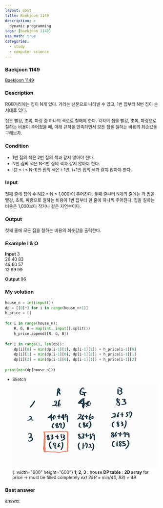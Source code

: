 ```yaml
---
layout: post
title: Baekjoon 1149
description: >
  dynamic programming
tags: [baekjoon 1149]
use_math: true
categories:
  - study
  - computer science
---
```

### Baekjoon 1149
[Baekjoon 1149](https://www.acmicpc.net/problem/1149)

### Description
RGB거리에는 집이 N개 있다. 거리는 선분으로 나타낼 수 있고, 1번 집부터 N번 집이 순서대로 있다.

집은 빨강, 초록, 파랑 중 하나의 색으로 칠해야 한다. 각각의 집을 빨강, 초록, 파랑으로 칠하는 비용이 주어졌을 때, 아래 규칙을 만족하면서 모든 집을 칠하는 비용의 최솟값을 구해보자.

### Condition
* 1번 집의 색은 2번 집의 색과 같지 않아야 한다.
* N번 집의 색은 N-1번 집의 색과 같지 않아야 한다.
* i(2 ≤ i ≤ N-1)번 집의 색은 i-1번, i+1번 집의 색과 같지 않아야 한다.

### Input
첫째 줄에 집의 수 N(2 ≤ N ≤ 1,000)이 주어진다. 둘째 줄부터 N개의 줄에는 각 집을 빨강, 초록, 파랑으로 칠하는 비용이 1번 집부터 한 줄에 하나씩 주어진다. 집을 칠하는 비용은 1,000보다 작거나 같은 자연수이다.

### Output
첫째 줄에 모든 집을 칠하는 비용의 최솟값을 출력한다.

### Example I & O
**Input**
3 <br>
26 40 83 <br>
49 60 57 <br>
13 89 99 <br>

**Output**
96

### My solution
~~~python
house_n = int(input())
dp = [[0]*3 for i in range(house_n+1)]
h_price = []

for i in range(house_n):
    R, G, B = map(int, input().split())
    h_price.append([R, G, B])

for i in range(1, len(dp)):
    dp[i][0] = min(dp[i-1][1], dp[i-1][2]) + h_price[i-1][0]
    dp[i][1] = min(dp[i-1][0], dp[i-1][2]) + h_price[i-1][1]
    dp[i][2] = min(dp[i-1][0], dp[i-1][1]) + h_price[i-1][2]

print(min(dp[house_n]))
~~~

* Sketch
![그림1](https://github.com/hyun-jin891/hyun-jin891.github.io/blob/master/assets/img/15.png?raw=true){: width="600" height="600"}
**1, 2, 3** : house
**DP table** : **2D array** for price → must be filled completely
*ex) 2&R = min(40, 83) + 49*

### Best answer
[answer](https://hongcoding.tistory.com/123)

